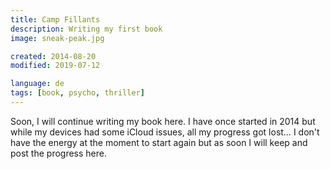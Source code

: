 ```yaml
---
title: Camp Fillants
description: Writing my first book
image: sneak-peak.jpg

created: 2014-08-20
modified: 2019-07-12

language: de
tags: [book, psycho, thriller]
---
```


Soon, I will continue writing my book here. I have once started in 2014 but while my
devices had some iCloud issues, all my progress got lost… I don't have the energy at the
moment to start again but as soon I will keep and post the progress here.
